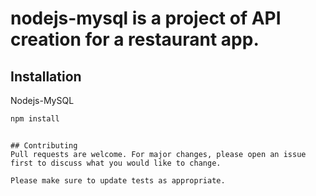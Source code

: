 # nodejs-mysql is a project of API creation for a restaurant app.

## Installation
Nodejs-MySQL
```bash
npm install
```

```

## Contributing
Pull requests are welcome. For major changes, please open an issue first to discuss what you would like to change.

Please make sure to update tests as appropriate.

